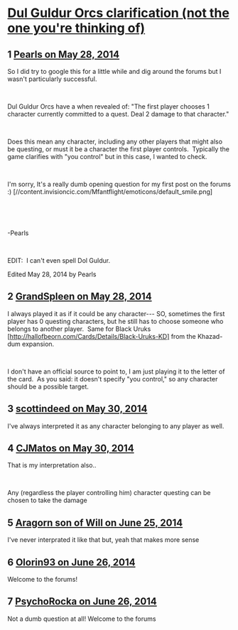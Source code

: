 # [Dul Guldur Orcs clarification (not the one you&#039;re thinking of)](https://community.fantasyflightgames.com/topic/107327-dul-guldur-orcs-clarification-not-the-one-youre-thinking-of/)

## 1 [Pearls on May 28, 2014](https://community.fantasyflightgames.com/topic/107327-dul-guldur-orcs-clarification-not-the-one-youre-thinking-of/?do=findComment&comment=1099917)

So I did try to google this for a little while and dig around the forums but I wasn't particularly successful.

 

Dul Guldur Orcs have a when revealed of: "The first player chooses 1 character currently committed to a quest. Deal 2 damage to that character." 

 

Does this mean any character, including any other players that might also be questing, or must it be a character the first player controls.  Typically the game clarifies with "you control" but in this case, I wanted to check.  

 

I'm sorry, It's a really dumb opening question for my first post on the forums :) [//content.invisioncic.com/Mfantflight/emoticons/default_smile.png]

 

 

-Pearls

 

EDIT:  I can't even spell Dol Guldur.   

Edited May 28, 2014 by Pearls

## 2 [GrandSpleen on May 28, 2014](https://community.fantasyflightgames.com/topic/107327-dul-guldur-orcs-clarification-not-the-one-youre-thinking-of/?do=findComment&comment=1099987)

I always played it as if it could be any character--- SO, sometimes the first player has 0 questing characters, but he still has to choose someone who belongs to another player.  Same for Black Uruks [http://hallofbeorn.com/Cards/Details/Black-Uruks-KD] from the Khazad-dum expansion. 

 

I don't have an official source to point to, I am just playing it to the letter of the card.  As you said: it doesn't specify "you control," so any character should be a possible target.

## 3 [scottindeed on May 30, 2014](https://community.fantasyflightgames.com/topic/107327-dul-guldur-orcs-clarification-not-the-one-youre-thinking-of/?do=findComment&comment=1103096)

I've always interpreted it as any character belonging to any player as well.

## 4 [CJMatos on May 30, 2014](https://community.fantasyflightgames.com/topic/107327-dul-guldur-orcs-clarification-not-the-one-youre-thinking-of/?do=findComment&comment=1103175)

That is my interpretation also..

 

Any (regardless the player controlling him) character questing can be chosen to take the damage

## 5 [Aragorn son of Will on June 25, 2014](https://community.fantasyflightgames.com/topic/107327-dul-guldur-orcs-clarification-not-the-one-youre-thinking-of/?do=findComment&comment=1133031)

I've never interprated it like that but, yeah that makes more sense

## 6 [Olorin93 on June 26, 2014](https://community.fantasyflightgames.com/topic/107327-dul-guldur-orcs-clarification-not-the-one-youre-thinking-of/?do=findComment&comment=1133824)

Welcome to the forums!

## 7 [PsychoRocka on June 26, 2014](https://community.fantasyflightgames.com/topic/107327-dul-guldur-orcs-clarification-not-the-one-youre-thinking-of/?do=findComment&comment=1133836)

Not a dumb question at all! Welcome to the forums

